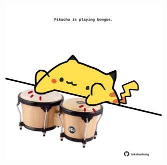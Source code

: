 <!-- built at 19/03/2023, 02:25:06 UTC -->
<p align="center">
  <img width="500" height="500" src="./ReadmeImage.svg">
</p>
